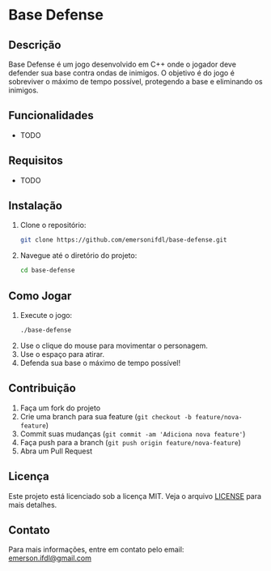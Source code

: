 # Base Defense

## Descrição
Base Defense é um jogo desenvolvido em C++ onde o jogador deve defender sua base contra ondas de inimigos.
O objetivo é do jogo é sobreviver o máximo de tempo possível, protegendo a base e eliminando os inimigos.

## Funcionalidades
- TODO

## Requisitos
- TODO

## Instalação
1. Clone o repositório:
    ```sh
    git clone https://github.com/emersonifdl/base-defense.git
    ```
2. Navegue até o diretório do projeto:
    ```sh
    cd base-defense
    ```

## Como Jogar
1. Execute o jogo:
    ```sh
    ./base-defense
    ```
2. Use o clique do mouse para movimentar o personagem.
3. Use o espaço para atirar.
4. Defenda sua base o máximo de tempo possível!

## Contribuição
1. Faça um fork do projeto
2. Crie uma branch para sua feature (`git checkout -b feature/nova-feature`)
3. Commit suas mudanças (`git commit -am 'Adiciona nova feature'`)
4. Faça push para a branch (`git push origin feature/nova-feature`)
5. Abra um Pull Request

## Licença
Este projeto está licenciado sob a licença MIT. Veja o arquivo [LICENSE](LICENSE) para mais detalhes.

## Contato
Para mais informações, entre em contato pelo email: emerson.ifdl@gmail.com
